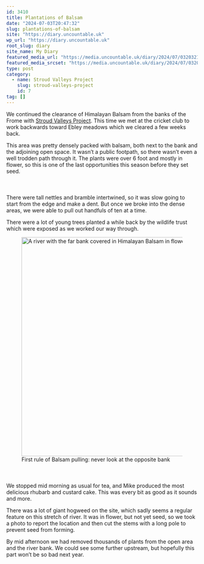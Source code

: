 ```yaml
---
id: 3410
title: Plantations of Balsam
date: "2024-07-03T20:47:32"
slug: plantations-of-balsam
site: "https://diary.uncountable.uk"
wp_url: "https://diary.uncountable.uk"
root_slug: diary
site_name: My Diary
featured_media_url: "https://media.uncountable.uk/diary/2024/07/03203211/IMG20240703140726.webp"
featured_media_srcset: "https://media.uncountable.uk/diary/2024/07/03203211/IMG20240703140726-300x169.webp 300w, https://media.uncountable.uk/diary/2024/07/03203211/IMG20240703140726-1024x576.webp 1024w, https://media.uncountable.uk/diary/2024/07/03203211/IMG20240703140726-150x150.webp 150w, https://media.uncountable.uk/diary/2024/07/03203211/IMG20240703140726-640x360.webp 640w, https://media.uncountable.uk/diary/2024/07/03203211/IMG20240703140726.webp 2000w"
type: post
category:
  - name: Stroud Valleys Project
    slug: stroud-valleys-project
    id: 7
tag: []
---
```



<p>We continued the clearance of Himalayan Balsam from the banks of the Frome with <a href="https://www.stroudvalleysproject.org/">Stroud Valleys Project</a>.  This time we met at the cricket club to work backwards toward Ebley meadows which we cleared a few weeks back.</p>



<p>This area was pretty densely packed with balsam, both next to the bank and the adjoining open space.  It wasn&#8217;t a public footpath, so there wasn&#8217;t even a well trodden path through it.  The plants were over 6 foot and mostly in flower, so this is one of the last opportunities this season before they set seed.</p>


<style>.kb-row-layout-id3410_e476eb-7d > .kt-row-column-wrap{align-content:start;}:where(.kb-row-layout-id3410_e476eb-7d > .kt-row-column-wrap) > .wp-block-kadence-column{justify-content:start;}.kb-row-layout-id3410_e476eb-7d > .kt-row-column-wrap{column-gap:var(--global-kb-gap-md, 2rem);row-gap:var(--global-kb-gap-md, 2rem);padding-top:var(--global-kb-spacing-sm, 1.5rem);padding-bottom:var(--global-kb-spacing-sm, 1.5rem);grid-template-columns:repeat(2, minmax(0, 1fr));}.kb-row-layout-id3410_e476eb-7d > .kt-row-layout-overlay{opacity:0.30;}@media all and (max-width: 1024px){.kb-row-layout-id3410_e476eb-7d > .kt-row-column-wrap{grid-template-columns:repeat(2, minmax(0, 1fr));}}@media all and (max-width: 767px){.kb-row-layout-id3410_e476eb-7d > .kt-row-column-wrap{grid-template-columns:minmax(0, 1fr);}.kb-row-layout-id3410_e476eb-7d > .kt-row-column-wrap > .wp-block-kadence-column:nth-of-type(1){order:2;}.kb-row-layout-id3410_e476eb-7d > .kt-row-column-wrap > .wp-block-kadence-column:nth-of-type(2){order:1;}.kb-row-layout-id3410_e476eb-7d > .kt-row-column-wrap > .wp-block-kadence-column:nth-of-type(3){order:12;}.kb-row-layout-id3410_e476eb-7d > .kt-row-column-wrap > .wp-block-kadence-column:nth-of-type(4){order:11;}.kb-row-layout-id3410_e476eb-7d > .kt-row-column-wrap > .wp-block-kadence-column:nth-of-type(5){order:22;}.kb-row-layout-id3410_e476eb-7d > .kt-row-column-wrap > .wp-block-kadence-column:nth-of-type(6){order:21;}.kb-row-layout-id3410_e476eb-7d > .kt-row-column-wrap > .wp-block-kadence-column:nth-of-type(7){order:32;}.kb-row-layout-id3410_e476eb-7d > .kt-row-column-wrap > .wp-block-kadence-column:nth-of-type(8){order:31;}}</style><div class="kb-row-layout-wrap kb-row-layout-id3410_e476eb-7d alignnone wp-block-kadence-rowlayout"><div class="kt-row-column-wrap kt-has-2-columns kt-row-layout-equal kt-tab-layout-inherit kt-mobile-layout-row kt-row-valign-top">
<style>.kadence-column3410_95f5c2-89 > .kt-inside-inner-col,.kadence-column3410_95f5c2-89 > .kt-inside-inner-col:before{border-top-left-radius:0px;border-top-right-radius:0px;border-bottom-right-radius:0px;border-bottom-left-radius:0px;}.kadence-column3410_95f5c2-89 > .kt-inside-inner-col{column-gap:var(--global-kb-gap-sm, 1rem);}.kadence-column3410_95f5c2-89 > .kt-inside-inner-col{flex-direction:column;}.kadence-column3410_95f5c2-89 > .kt-inside-inner-col > .aligncenter{width:100%;}.kadence-column3410_95f5c2-89 > .kt-inside-inner-col:before{opacity:0.3;}.kadence-column3410_95f5c2-89{position:relative;}@media all and (max-width: 1024px){.kadence-column3410_95f5c2-89 > .kt-inside-inner-col{flex-direction:column;justify-content:center;}}@media all and (max-width: 767px){.kadence-column3410_95f5c2-89 > .kt-inside-inner-col{flex-direction:column;justify-content:center;}}</style>
<div class="wp-block-kadence-column kadence-column3410_95f5c2-89"><div class="kt-inside-inner-col">
<p>There were tall nettles and bramble intertwined, so it was slow going to start from the edge and make a dent.  But once we broke into the dense areas, we were able to pull out handfuls of ten at a time.</p>



<p>There were a lot of young trees planted a while back by the wildlife trust which were exposed as we worked our way through.</p>
</div></div>


<style>.kadence-column3410_c2c0b2-63 > .kt-inside-inner-col,.kadence-column3410_c2c0b2-63 > .kt-inside-inner-col:before{border-top-left-radius:0px;border-top-right-radius:0px;border-bottom-right-radius:0px;border-bottom-left-radius:0px;}.kadence-column3410_c2c0b2-63 > .kt-inside-inner-col{column-gap:var(--global-kb-gap-sm, 1rem);}.kadence-column3410_c2c0b2-63 > .kt-inside-inner-col{flex-direction:column;}.kadence-column3410_c2c0b2-63 > .kt-inside-inner-col > .aligncenter{width:100%;}.kadence-column3410_c2c0b2-63 > .kt-inside-inner-col:before{opacity:0.3;}.kadence-column3410_c2c0b2-63{position:relative;}@media all and (max-width: 1024px){.kadence-column3410_c2c0b2-63 > .kt-inside-inner-col{flex-direction:column;justify-content:center;}}@media all and (max-width: 767px){.kadence-column3410_c2c0b2-63 > .kt-inside-inner-col{flex-direction:column;justify-content:center;}}</style>
<div class="wp-block-kadence-column kadence-column3410_c2c0b2-63"><div class="kt-inside-inner-col">
<figure class="wp-block-image size-large"><img loading="lazy" decoding="async" width="1024" height="576" src="https://media.uncountable.uk/diary/2024/07/03203212/IMG20240703141141-1024x576.webp" alt="A river with the far bank covered in Himalayan Balsam in flower" class="wp-image-3412" srcset="https://media.uncountable.uk/diary/2024/07/03203212/IMG20240703141141-1024x576.webp 1024w, https://media.uncountable.uk/diary/2024/07/03203212/IMG20240703141141-300x169.webp 300w, https://media.uncountable.uk/diary/2024/07/03203212/IMG20240703141141-640x360.webp 640w, https://media.uncountable.uk/diary/2024/07/03203212/IMG20240703141141.webp 2000w" sizes="auto, (max-width: 1024px) 100vw, 1024px" /><figcaption class="wp-element-caption">First rule of Balsam pulling: never look at the opposite bank</figcaption></figure>
</div></div>

</div></div>


<p>We stopped mid morning as usual for tea, and Mike produced the most delicious rhubarb and custard cake.  This was every bit as good as it sounds and more.</p>



<p>There was a lot of giant hogweed on the site, which sadly seems a regular feature on this stretch of river.  It was in flower, but not yet seed, so we took a photo to report the location and then cut the stems with a long pole to prevent seed from forming.</p>



<p>By mid afternoon we had removed thousands of plants from the open area and the river bank.  We could see some further upstream, but hopefully this part won&#8217;t be so bad next year.</p>
